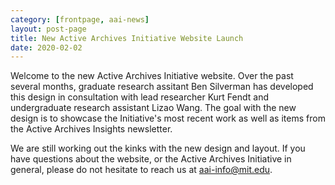 ```yaml
---
category: [frontpage, aai-news]
layout: post-page 
title: New Active Archives Initiative Website Launch
date: 2020-02-02
---
```


Welcome to the new Active Archives Initiative website. Over the past several months, graduate research assitant Ben Silverman has developed this design in consultation with lead researcher Kurt Fendt and undergraduate research assistant Lizao Wang. The goal with the new design is to showcase the Initiative's most recent work as well as items from the Active Archives Insights newsletter.

<!--more-->

We are still working out the kinks with the new design and layout. If you have questions about the website, or the Active Archives Initiative in general, please do not hesitate to reach us at <a href="mailto:aai-info@mit.edu">aai-info@mit.edu</a>.